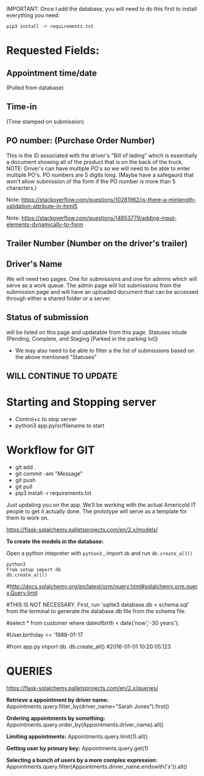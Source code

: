 IMPORTANT: Once I add the database, you will need to do this first to install everything you need:

`pip3 install -r requirements.txt`


# Requested Fields:

## Appointment time/date 

(Pulled from database)

## Time-in 

(Time stamped on submission)

## PO number: (Purchase Order Number)

This is the ID associated with the driver's "Bill of lading" which is essentially a document showing all of the product that is on the back of the truck. NOTE: Driver's can have multiple PO's so we will need to be able to enter multiple PO's. PO numbers are 5 digits long. (Maybe have a safegaurd that won't allow submission of the form if the PO number is more than 5 characters.)

Note: https://stackoverflow.com/questions/10281962/is-there-a-minlength-validation-attribute-in-html5

Note: https://stackoverflow.com/questions/14853779/adding-input-elements-dynamically-to-form

## Trailer Number (Number on the driver's trailer)

## Driver's Name

We will need two pages. One for submissions and one for admins which will serve as a work queue. The admin page will list submissions from the submission page and will have an uploaded document that can be accessed through either a shared folder or a server.

## Status of submission 

will be listed on this page and updatable from this page. Statuses inlude (Pending, Complete, and Staging [Parked in the parking lot])
- We may also need to be able to filter a the list of submissions based on the above mentioned "Statuses"

## WILL CONTINUE TO UPDATE

# Starting and Stopping server
- Control+c to stop server
- python3 app.py/or/filename to start

# Workflow for GIT
- git add .
- git commit -am "Message"
- git push 
- git pull
- pip3 install -r requirements.txt

Just updating you on the app. We’ll be working with the actual Americold IT people to get it actually done. The prototype will serve as a template for them to work on.


https://flask-sqlalchemy.palletsprojects.com/en/2.x/models/

**To create the models in the database:**

Open a python intepreter with `python3` , import `db` and run `db.create_all()`

```
python3
from setup import db
db.create_all()
```


#http://docs.sqlalchemy.org/en/latest/orm/query.html#sqlalchemy.orm.query.Query.limit

#THIS IS NOT NECESSARY. First, run 'sqlite3 database.db < schema.sql' from the terminal to generate the database.db file from the schema file.

#select * from customer where dateofbirth < date('now','-30 years');

#User.birthday <= '1988-01-17

#from app.py import db. db.create_all()
#2016-01-01 10:20:05.123

# QUERIES
https://flask-sqlalchemy.palletsprojects.com/en/2.x/queries/

**Retrieve a appointment by driver name:**
Appointments.query.filter_by(driver_name="Sarah Jones").first()

**Ordering appointments by something:**
Appointments.query.order_by(Appointments.driver_name).all()

**Limiting appointments:**
Appointments.query.limit(1).all()

**Getting user by primary key:**
Appointments.query.get(1)

**Selecting a bunch of users by a more complex expression:**
Appointments.query.filter(Appointments.driver_name.endswith('s')).all()

